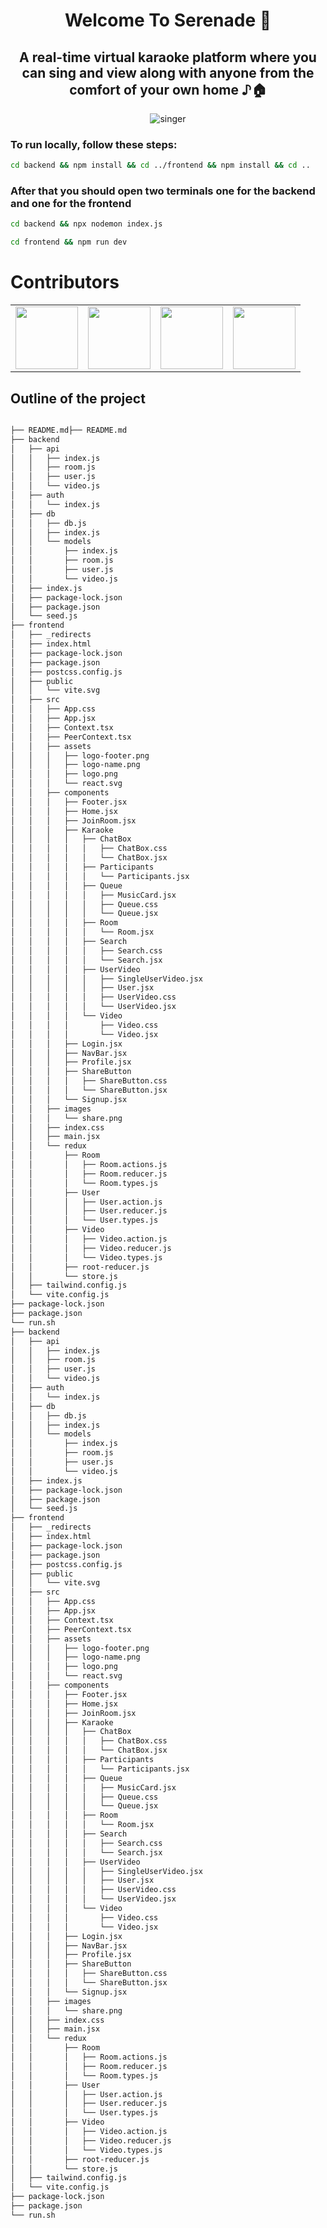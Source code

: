 <div style="text-align: center;">

# Welcome To Serenade 🎤
## A real-time virtual karaoke platform where you can sing and view along with anyone from the comfort of your own home ♪🏠

![singer](./sing.gif)
</div>

### To run locally, follow these steps:
```bash 
cd backend && npm install && cd ../frontend && npm install && cd ..
  ```


### After that you should open two terminals one for the backend and one for the frontend
```bash
cd backend && npx nodemon index.js
 ```

```bash
cd frontend && npm run dev
 ```



# Contributors
<table>
  <tr>
    <td align="center"><a href="https://github.com/segfal"><img src="https://avatars.githubusercontent.com/u/92688849?v=4" width="100px;" alt=""/><br /></td>
    <td align="center"><a href="https://github.com/huda-ayaz"><img src="https://avatars.githubusercontent.com/u/107296362?v=4" width="100px;" alt=""/><br /></td>
    <td align="center"><a href="https://github.com/vnoel02"><img src="https://avatars.githubusercontent.com/u/125239380?v=4" width="100px;" alt=""/><br /></td>
    <td align="center"><a href="https://github.com/Unknown-Pplayer"><img src="https://avatars.githubusercontent.com/u/88214188?v=4" width="100px;" alt=""/><br /></td>
    </tr>
</table>



## Outline of the project

```bash

├── README.md├── README.md
├── backend
│   ├── api
│   │   ├── index.js
│   │   ├── room.js
│   │   ├── user.js
│   │   └── video.js
│   ├── auth
│   │   └── index.js
│   ├── db
│   │   ├── db.js
│   │   ├── index.js
│   │   └── models
│   │       ├── index.js
│   │       ├── room.js
│   │       ├── user.js
│   │       └── video.js
│   ├── index.js
│   ├── package-lock.json
│   ├── package.json
│   └── seed.js
├── frontend
│   ├── _redirects
│   ├── index.html
│   ├── package-lock.json
│   ├── package.json
│   ├── postcss.config.js
│   ├── public
│   │   └── vite.svg
│   ├── src
│   │   ├── App.css
│   │   ├── App.jsx
│   │   ├── Context.tsx
│   │   ├── PeerContext.tsx
│   │   ├── assets
│   │   │   ├── logo-footer.png
│   │   │   ├── logo-name.png
│   │   │   ├── logo.png
│   │   │   └── react.svg
│   │   ├── components
│   │   │   ├── Footer.jsx
│   │   │   ├── Home.jsx
│   │   │   ├── JoinRoom.jsx
│   │   │   ├── Karaoke
│   │   │   │   ├── ChatBox
│   │   │   │   │   ├── ChatBox.css
│   │   │   │   │   └── ChatBox.jsx
│   │   │   │   ├── Participants
│   │   │   │   │   └── Participants.jsx
│   │   │   │   ├── Queue
│   │   │   │   │   ├── MusicCard.jsx
│   │   │   │   │   ├── Queue.css
│   │   │   │   │   └── Queue.jsx
│   │   │   │   ├── Room
│   │   │   │   │   └── Room.jsx
│   │   │   │   ├── Search
│   │   │   │   │   ├── Search.css
│   │   │   │   │   └── Search.jsx
│   │   │   │   ├── UserVideo
│   │   │   │   │   ├── SingleUserVideo.jsx
│   │   │   │   │   ├── User.jsx
│   │   │   │   │   ├── UserVideo.css
│   │   │   │   │   └── UserVideo.jsx
│   │   │   │   └── Video
│   │   │   │       ├── Video.css
│   │   │   │       └── Video.jsx
│   │   │   ├── Login.jsx
│   │   │   ├── NavBar.jsx
│   │   │   ├── Profile.jsx
│   │   │   ├── ShareButton
│   │   │   │   ├── ShareButton.css
│   │   │   │   └── ShareButton.jsx
│   │   │   └── Signup.jsx
│   │   ├── images
│   │   │   └── share.png
│   │   ├── index.css
│   │   ├── main.jsx
│   │   └── redux
│   │       ├── Room
│   │       │   ├── Room.actions.js
│   │       │   ├── Room.reducer.js
│   │       │   └── Room.types.js
│   │       ├── User
│   │       │   ├── User.action.js
│   │       │   ├── User.reducer.js
│   │       │   └── User.types.js
│   │       ├── Video
│   │       │   ├── Video.action.js
│   │       │   ├── Video.reducer.js
│   │       │   └── Video.types.js
│   │       ├── root-reducer.js
│   │       └── store.js
│   ├── tailwind.config.js
│   └── vite.config.js
├── package-lock.json
├── package.json
└── run.sh
├── backend
│   ├── api
│   │   ├── index.js
│   │   ├── room.js
│   │   ├── user.js
│   │   └── video.js
│   ├── auth
│   │   └── index.js
│   ├── db
│   │   ├── db.js
│   │   ├── index.js
│   │   └── models
│   │       ├── index.js
│   │       ├── room.js
│   │       ├── user.js
│   │       └── video.js
│   ├── index.js
│   ├── package-lock.json
│   ├── package.json
│   └── seed.js
├── frontend
│   ├── _redirects
│   ├── index.html
│   ├── package-lock.json
│   ├── package.json
│   ├── postcss.config.js
│   ├── public
│   │   └── vite.svg
│   ├── src
│   │   ├── App.css
│   │   ├── App.jsx
│   │   ├── Context.tsx
│   │   ├── PeerContext.tsx
│   │   ├── assets
│   │   │   ├── logo-footer.png
│   │   │   ├── logo-name.png
│   │   │   ├── logo.png
│   │   │   └── react.svg
│   │   ├── components
│   │   │   ├── Footer.jsx
│   │   │   ├── Home.jsx
│   │   │   ├── JoinRoom.jsx
│   │   │   ├── Karaoke
│   │   │   │   ├── ChatBox
│   │   │   │   │   ├── ChatBox.css
│   │   │   │   │   └── ChatBox.jsx
│   │   │   │   ├── Participants
│   │   │   │   │   └── Participants.jsx
│   │   │   │   ├── Queue
│   │   │   │   │   ├── MusicCard.jsx
│   │   │   │   │   ├── Queue.css
│   │   │   │   │   └── Queue.jsx
│   │   │   │   ├── Room
│   │   │   │   │   └── Room.jsx
│   │   │   │   ├── Search
│   │   │   │   │   ├── Search.css
│   │   │   │   │   └── Search.jsx
│   │   │   │   ├── UserVideo
│   │   │   │   │   ├── SingleUserVideo.jsx
│   │   │   │   │   ├── User.jsx
│   │   │   │   │   ├── UserVideo.css
│   │   │   │   │   └── UserVideo.jsx
│   │   │   │   └── Video
│   │   │   │       ├── Video.css
│   │   │   │       └── Video.jsx
│   │   │   ├── Login.jsx
│   │   │   ├── NavBar.jsx
│   │   │   ├── Profile.jsx
│   │   │   ├── ShareButton
│   │   │   │   ├── ShareButton.css
│   │   │   │   └── ShareButton.jsx
│   │   │   └── Signup.jsx
│   │   ├── images
│   │   │   └── share.png
│   │   ├── index.css
│   │   ├── main.jsx
│   │   └── redux
│   │       ├── Room
│   │       │   ├── Room.actions.js
│   │       │   ├── Room.reducer.js
│   │       │   └── Room.types.js
│   │       ├── User
│   │       │   ├── User.action.js
│   │       │   ├── User.reducer.js
│   │       │   └── User.types.js
│   │       ├── Video
│   │       │   ├── Video.action.js
│   │       │   ├── Video.reducer.js
│   │       │   └── Video.types.js
│   │       ├── root-reducer.js
│   │       └── store.js
│   ├── tailwind.config.js
│   └── vite.config.js
├── package-lock.json
├── package.json
└── run.sh

```
